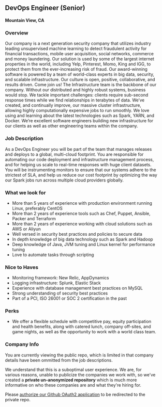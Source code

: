 ## DevOps Engineer (Senior)
#### Mountain View, CA

### Overview
Our company is a next generation security company that utilizes industry leading unsupervised machine learning to detect fraudulent activity for financial transactions, mobile user acquisition, social networks, commerce and money laundering. Our solution is used by some of the largest internet properties in the world, including Yelp, Pinterest, Momo, King and IGG, to protect them from the ever-increasing risk of fraud. Our award-winning software is powered by a team of world-class experts in big data, security, and scalable infrastructure. Our culture is open, positive, collaborative, and results driven. Come join us!
The Infrastructure team is the backbone of our company. Without our distributed and highly robust systems, business would stop. We tackle important challenges: clients require sub-second response times while we find relationships in terabytes of data. We’ve created, and continually improve, our massive cluster infrastructure, allowing highly computationally expensive jobs to run smoothly. We love using and learning about the latest technologies such as Spark, YARN, and Docker. We’re excellent software engineers building new infrastructure for our clients as well as other engineering teams within the company.

### Job Description
As a DevOps Engineer you will be part of the team that manages releases and deploys to a global, multi-cloud footprint. You are responsible for automating our code deployment and infrastructure management process, and for helping us scale to real-time responses with huge client datasets. You will be instrumenting monitors to ensure that our systems adhere to the strictest of SLA, and help us reduce our cost footprint by optimizing the way our Spark jobs run across multiple cloud providers globally.

### What we look for
+ More than 5 years of experience with production environment running Linux, preferably CentOS
+ More than 2 years of experience tools such as Chef, Puppet, Ansible, Packer and Terraform
+ More than 2 years of experience working with cloud solutions such as AWS or Aliyun
+ Well versed in security best practices and policies to secure data
+ In depth knowledge of big data technology such as Spark and Hadoop
+ Deep knowledge of Java, JVM tuning and Linux kernel for performance tuning
+ Love to automate tasks through scripting


### Nice to Haves
+ Monitoring framework: New Relic, AppDynamics
+ Logging infrastructure: Splunk, Elastic Stack
+ Experience with database management best practices on MySQL
+ Strong understanding of security best practices
+ Part of a PCI, ISO 26001 or SOC 2 certification in the past

### Perks
+ We offer a flexible schedule with competitive pay, equity participation and health benefits, along with catered lunch, company off-sites, and game nights, as well as the opportunity to work with a world class team.


### Company Info
You are currently viewing the public repo, which is limited in that company details have been ommitted from the job descriptions.  
    
We understand that this is a suboptimal user experience.  We are, for various reasons, unable to publicize the companies we work with, so we've
created a **private un-anonymized repository** which is much more informative on who these companies are and what they're hiring for.  
    
Please [authorize our Github OAuth2 application](https://letsrockit.co/users/auth/github?job_id=rgf0yvzpc29y-devops-engineer-senior) to be redirected to the private repo.
